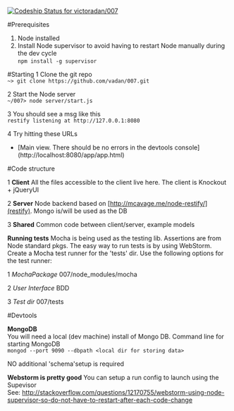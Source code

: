 [ ![Codeship Status for victoradan/007](https://codeship.io/projects/d49ec0d0-f7cb-0131-e1e3-5258f735d8bf/status)](https://codeship.io/projects/28610)

#Prerequisites

1. Node installed
2. Install Node supervisor to avoid having to restart Node manually during the dev cycle<br/>
`npm install -g supervisor`

#Starting
1 Clone the git repo<br/>
`~> git clone https://github.com/vadan/007.git`

2 Start the Node server<br/>
`~/007> node server/start.js`

3 You should see a msg like this<br/>
`restify listening at http://127.0.0.1:8080`

4 Try hitting these URLs

  * [Main view. There should be no errors in the devtools console] (http://localhost:8080/app/app.html)


#Code structure
    
1 **Client** All the files accessible to the client live here. The client is Knockout + jQueryUI

2 **Server** Node backend based on [http://mcavage.me/node-restify/](restify). Mongo is/will be used as the DB

3 **Shared** Common code between client/server, example models

**Running tests**
Mocha is being used as the testing lib. Assertions are from Node standard pkgs.
The easy way to run tests is by using WebStorm. Create a Mocha test runner for the 'tests' dir.
Use the following options for the test runner:

1 *MochaPackage* 007/node_modules/mocha

2 *User Interface* BDD

3 *Test dir* 007/tests

#Devtools

**MongoDB** <br/>
You will need a local (dev machine) install of Mongo DB. 
Command line for starting MongoDB <br/>
`mongod --port 9090 --dbpath <local dir for storing data>`

NO additional 'schema'setup is required

**Webstorm is pretty good**
You can setup a run config to launch using the Supevisor <br/>
See: http://stackoverflow.com/questions/12170755/webstorm-using-node-supervisor-so-do-not-have-to-restart-after-each-code-change

